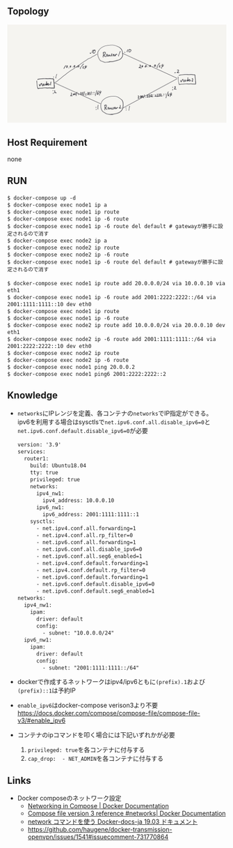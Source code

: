 ## Topology

![topology.jpeg](topology.jpeg)

## Host Requirement

none

## RUN

```shell
$ docker-compose up -d
$ docker-compose exec node1 ip a                                                         
$ docker-compose exec node1 ip route
$ docker-compose exec node1 ip -6 route
$ docker-compose exec node1 ip -6 route del default # gatewayが勝手に設定されるので消す
$ docker-compose exec node2 ip a                                                         
$ docker-compose exec node2 ip route
$ docker-compose exec node2 ip -6 route
$ docker-compose exec node1 ip -6 route del default # gatewayが勝手に設定されるので消す

$ docker-compose exec node1 ip route add 20.0.0.0/24 via 10.0.0.10 via eth1
$ docker-compose exec node1 ip -6 route add 2001:2222:2222::/64 via 2001:1111:1111::10 dev eth0
$ docker-compose exec node1 ip route
$ docker-compose exec node1 ip -6 route
$ docker-compose exec node2 ip route add 10.0.0.0/24 via 20.0.0.10 dev eth1
$ docker-compose exec node2 ip -6 route add 2001:1111:1111::/64 via 2001:2222:2222::10 dev eth0 
$ docker-compose exec node2 ip route
$ docker-compose exec node2 ip -6 route
$ docker-compose exec node1 ping 20.0.0.2
$ docker-compose exec node1 ping6 2001:2222:2222::2 
```

## Knowledge

* `networks`にIPレンジを定義、各コンテナの`networks`でIP指定ができる。  
  ipv6を利用する場合はsysctlsで`net.ipv6.conf.all.disable_ipv6=0`と`net.ipv6.conf.default.disable_ipv6=0`が必要
  ```
  version: '3.9'
  services:
    router1:
      build: Ubuntu18.04
      tty: true
      privileged: true
      networks:
        ipv4_nw1:
          ipv4_address: 10.0.0.10
        ipv6_nw1:
          ipv6_address: 2001:1111:1111::1
      sysctls:
        - net.ipv4.conf.all.forwarding=1
        - net.ipv4.conf.all.rp_filter=0
        - net.ipv6.conf.all.forwarding=1
        - net.ipv6.conf.all.disable_ipv6=0
        - net.ipv6.conf.all.seg6_enabled=1
        - net.ipv4.conf.default.forwarding=1
        - net.ipv4.conf.default.rp_filter=0
        - net.ipv6.conf.default.forwarding=1
        - net.ipv6.conf.default.disable_ipv6=0
        - net.ipv6.conf.default.seg6_enabled=1
  networks:
    ipv4_nw1:
      ipam:
        driver: default
        config:
          - subnet: "10.0.0.0/24"
    ipv6_nw1:
      ipam:
        driver: default
        config:
          - subnet: "2001:1111:1111::/64"
  ```

* dockerで作成するネットワークはipv4/ipv6ともに`(prefix).1`および`(prefix)::1`は予約IP

* `enable_ipv6`はdocker-compose verison3より不要  
  <https://docs.docker.com/compose/compose-file/compose-file-v3/#enable_ipv6>

* コンテナのipコマンドを叩く場合には下記いずれかが必要  
  1. `privileged: true`を各コンテナに付与する
  2. `cap_drop:  - NET_ADMIN`を各コンテナに付与する

## Links

* Docker composeのネットワーク設定
  * [Networking in Compose | Docker Documentation](https://docs.docker.com/compose/networking/)
  * [Compose file version 3 reference #networks| Docker Documentation](https://docs.docker.com/compose/compose-file/compose-file-v3/#networks)
  * [network コマンドを使う Docker-docs-ja 19.03 ドキュメント](http://docs.docker.jp/v19.03/engine/userguide/networking/work-with-networks.html)
  * <https://github.com/haugene/docker-transmission-openvpn/issues/1541#issuecomment-731770864>
